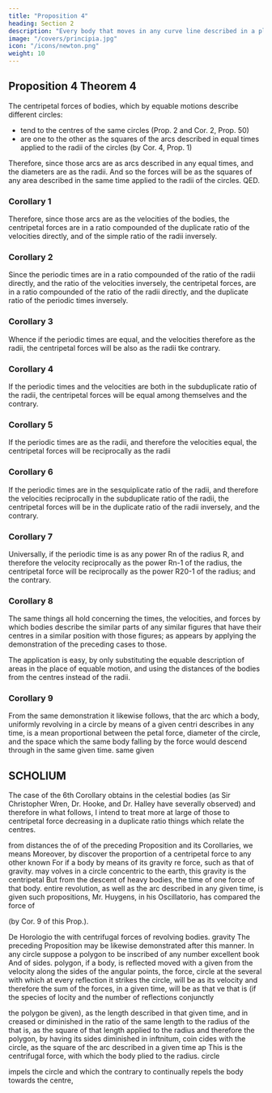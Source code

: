 ```yaml
---
title: "Proposition 4"
heading: Section 2 
description: "Every body that moves in any curve line described in a plane, and by a radius, drawn to a point either immovable, or moving forward with an uniform rectilinear motion, describes about that point areas proportional to the times, is urged by a centripetal force directed"
image: "/covers/principia.jpg"
icon: "/icons/newton.png"
weight: 10
---
```




## Proposition 4 Theorem 4

The centripetal forces of bodies, which by equable motions describe different circles:
- tend to the centres of the same circles (Prop. 2 and Cor. 2, Prop. 50)
- are one to the other as the squares of the arcs described in equal times applied to the radii of the circles (by Cor. 4, Prop. 1)

<!-- These forces tend to the centres of the circles , and are one to another as the versed sines of the least arcs described in equal times  -->

<!-- that is, as the squares of the -->

<!-- These arcs applied to the diameters of the circles (by Lem. VII.)  -->

Therefore, since those arcs are as arcs described in any equal times, and the diameters are as the radii. And so the forces will be as the squares of any area described in the same time applied to the radii of the circles. QED.


### Corollary 1

Therefore, since those arcs are as the velocities of the bodies, the centripetal forces are in a ratio compounded of the duplicate ratio of the velocities directly, and of the simple ratio of the radii inversely.


### Corollary 2

Since the periodic times are in a ratio compounded of the ratio of the radii directly, and the ratio of the velocities inversely, the centripetal forces, are in a ratio compounded of the ratio of the radii directly, and the duplicate ratio of the periodic times inversely.

### Corollary 3

Whence if the periodic times are equal, and the velocities therefore as the radii, the centripetal forces will be also as the radii tke contrary.

### Corollary 4

If the periodic times and the velocities are both in the subduplicate ratio of the radii, the centripetal forces will be equal among themselves and the contrary.

### Corollary 5

If the periodic times are as the radii, and therefore the velocities equal, the centripetal forces will be reciprocally as the radii

### Corollary 6

If the periodic times are in the sesquiplicate ratio of the radii, and therefore the velocities reciprocally in the subduplicate ratio of the
radii, the centripetal forces will be in the duplicate ratio of the radii inversely, and the contrary.

### Corollary 7

Universally, if the periodic time is as any power Rn of the radius R, and therefore the velocity reciprocally as the power Rn-1 of the radius, the centripetal force will be reciprocally as the power R20-1 of the radius; and the contrary.

### Corollary 8 

The same things all hold concerning the times, the velocities, and forces by which bodies describe the similar parts of any similar figures that have their centres in a similar position with those figures; as appears by applying the demonstration of the preceding cases to those.

The application is easy, by only substituting the equable description of areas in the place of equable motion, and using the distances of the bodies from the centres instead of the radii.

### Corollary 9

From the same demonstration it likewise follows, that the arc which a body, uniformly revolving in a circle by means of a given centri
describes in any time, is a mean proportional between the 
petal force,
diameter of the circle, and the space which the same body falling by the
force would descend through in the same given time.
same
given

## SCHOLIUM

The case of the 6th Corollary obtains in the celestial bodies (as Sir
Christopher Wren, Dr. Hooke, and Dr. Halley have severally observed)
and therefore in what follows, I intend to treat more at large of those to centripetal force decreasing in a duplicate ratio things which relate
the centres.

from
distances
the
of
of the preceding Proposition and its Corollaries, we
means
Moreover, by discover the proportion of a centripetal force to any other known
For if a body by means of its gravity re
force, such as that of gravity.
may
volves in a circle concentric to the earth, this gravity is the centripetal
But from the descent of heavy bodies, the time of one
force of that body.
entire revolution, as well as the arc described in
any given time, is given
such propositions, Mr. Huygens, in his Oscillatorio, has compared the force of

(by Cor. 9 of this Prop.).

De Horologio
the
with
centrifugal forces of revolving bodies.
gravity
The preceding Proposition may be likewise demonstrated after this
manner. In any circle suppose a polygon to be inscribed of any number
excellent book
And
of sides.
polygon,
if
a body,
is reflected
moved with a given
from the
velocity along the sides of the
angular points, the force,
circle at the several
with which at every reflection it strikes the circle, will be as its velocity
and therefore the sum of the forces, in a given time, will be as that ve
that is (if the species of
locity and the number of reflections conjunctly

the polygon be given), as the length described in that given time, and in
creased or diminished in the ratio of the same length to the radius of the
that is, as the square of that length applied to the radius and
therefore the polygon, by having its sides diminished in inftnitum, coin
cides with the circle, as the square of the arc described in a given time ap
This is the centrifugal force, with which the body
plied to the radius.
circle

impels the circle
and
which the contrary
to
continually repels the body towards the centre,